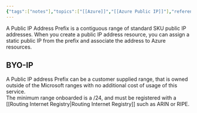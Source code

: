 ```yaml
---
{"tags":["notes"],"topics":["[[Azure]]","[[Azure Public IP]]"],"references":["[[Create, Change, or Delete an Azure Public IP Address Prefix  Microsoft Learn]]"],"created":"2024-05-02","dg-publish":true,"dg-path":"Azure Public IP Address Prefix.md","permalink":"/azure-public-ip-address-prefix/","dgPassFrontmatter":true}
---
```



 A Public IP Address Prefix is a contiguous range of standard SKU public IP addresses. When you create a public IP address resource, you can assign a static public IP from the prefix and associate the address to Azure resources.

## BYO-IP

A Public IP address Prefix can be a customer supplied range, that is owned outside of the Microsoft ranges with no additional cost of usage of this service.  
The minimum range onboarded is a /24, and must be registered with a [[Routing Internet Registry\|Routing Internet Registry]] such as ARIN or RIPE.
